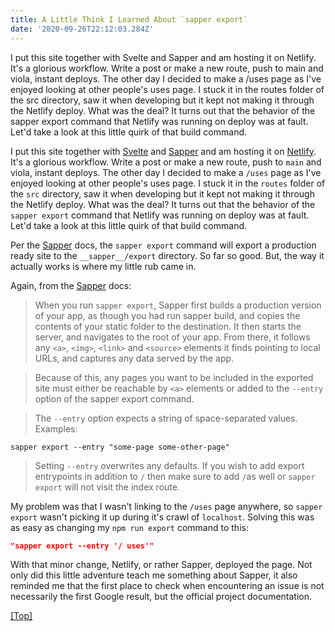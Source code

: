 ```yaml
---
title: A Little Think I Learned About `sapper export`
date: '2020-09-26T22:12:03.284Z'
---
```


I put this site together with Svelte and Sapper and am hosting it on Netlify. It's a glorious workflow. Write a post or make a new route, push to main and viola, instant deploys. The other day I decided to make a /uses page as I've enjoyed looking at other people's uses page. I stuck it in the routes folder of the src directory, saw it when developing but it kept not making it through the Netlify deploy. What was the deal? It turns out that the behavior of the sapper export command that Netlify was running on deploy was at fault. Let'd take a look at this little quirk of that build command.

<!-- more -->

I put this site together with [Svelte](https://svelte.dev/) and [Sapper](https://sapper.svelte.dev/) and am hosting it on [Netlify](https://www.netlify.com/). It's a glorious workflow. Write a post or make a new route, push to `main` and viola, instant deploys. The other day I decided to make a `/uses` page as I've enjoyed looking at other people's uses page. I stuck it in the `routes` folder of the `src` directory, saw it when developing but it kept not making it through the Netlify deploy. What was the deal? It turns out that the behavior of the `sapper export` command that Netlify was running on deploy was at fault. Let'd take a look at this little quirk of that build command.

Per the [Sapper](https://sapper.svelte.dev/docs#sapper_export) docs, the `sapper export` command will export a production ready site to the `__sapper__/export` directory. So far so good. But, the way it actually works is where my little rub came in.

Again, from the [Sapper](https://sapper.svelte.dev/docs#sapper_export) docs:

> When you run `sapper export`, Sapper first builds a production version of your app, as though you had run sapper build, and copies the contents of your static folder to the destination. It then starts the server, and navigates to the root of your app. From there, it follows any `<a>`, `<img>`, `<link>` and `<source>` elements it finds pointing to local URLs, and captures any data served by the app.

> Because of this, any pages you want to be included in the exported site must either be reachable by `<a>` elements or added to the `--entry` option of the sapper export command.

> The `--entry` option expects a string of space-separated values. Examples:

```shell
sapper export --entry "some-page some-other-page"
```

> Setting `--entry` overwrites any defaults. If you wish to add export entrypoints in addition to `/` then make sure to add `/`as well or `sapper export` will not visit the index route.

My problem was that I wasn't linking to the `/uses` page anywhere, so `sapper export` wasn't picking it up during it's crawl of `localhost`. Solving this was as easy as changing my `npm run export` command to this:

```json
"sapper export --entry '/ uses'"
```

With that minor change, Netlify, or rather Sapper, deployed the page. Not only did this little adventure teach me something about Sapper, it also reminded me that the first place to check when encountering an issue is not necessarily the first Google result, but the official project documentation.

<a onclick="document.location.hash='top';" href="javascript:;">[Top]</a>

